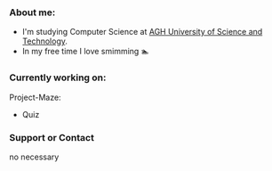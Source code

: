 ### About me:
* I'm studying Computer Science at [AGH University of Science and Technology](https://www.agh.edu.pl/).
* In my free time I love smimming :swimmer:
### Currently working on:
Project-Maze:
- Quiz

### Support or Contact
 no necessary

